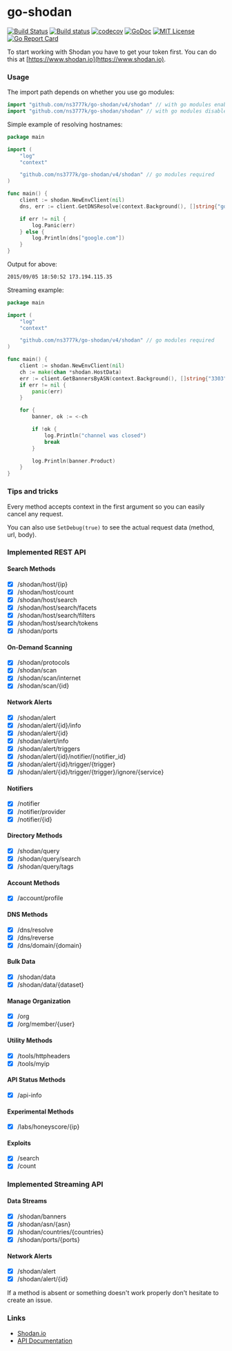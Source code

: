 # go-shodan
[![Build Status](https://travis-ci.org/ns3777k/go-shodan.svg?branch=master)](https://travis-ci.org/ns3777k/go-shodan)
[![Build status](https://ci.appveyor.com/api/projects/status/wbi5u34k5pokbypj/branch/master?svg=true)](https://ci.appveyor.com/project/ns3777k/go-shodan/branch/master)
[![codecov](https://codecov.io/gh/ns3777k/go-shodan/branch/master/graph/badge.svg)](https://codecov.io/gh/ns3777k/go-shodan)
[![GoDoc](https://godoc.org/github.com/ns3777k/go-shodan/shodan?status.svg)](https://godoc.org/github.com/ns3777k/go-shodan/shodan)
[![MIT License](https://img.shields.io/badge/license-MIT-blue.svg?style=flat)](LICENSE)
[![Go Report Card](https://goreportcard.com/badge/github.com/ns3777k/go-shodan)](https://goreportcard.com/report/github.com/ns3777k/go-shodan)

To start working with Shodan you have to get your token first. You can do this at [https://www.shodan.io](https://www.shodan.io).

### Usage

The import path depends on whether you use go modules:

```go
import "github.com/ns3777k/go-shodan/v4/shodan"	// with go modules enabled (GO111MODULE=on or outside GOPATH)
import "github.com/ns3777k/go-shodan/shodan" // with go modules disabled
```

Simple example of resolving hostnames:

```go
package main

import (
	"log"
	"context"

	"github.com/ns3777k/go-shodan/v4/shodan" // go modules required
)

func main() {
	client := shodan.NewEnvClient(nil)
	dns, err := client.GetDNSResolve(context.Background(), []string{"google.com", "ya.ru"})

	if err != nil {
		log.Panic(err)
	} else {
		log.Println(dns["google.com"])
	}
}
```
Output for above:
```bash
2015/09/05 18:50:52 173.194.115.35
```

Streaming example:

```go
package main

import (
	"log"
	"context"

	"github.com/ns3777k/go-shodan/v4/shodan" // go modules required
)

func main() {
	client := shodan.NewEnvClient(nil)
	ch := make(chan *shodan.HostData)
	err := client.GetBannersByASN(context.Background(), []string{"3303", "32475"}, ch)
	if err != nil {
		panic(err)
	}

	for {
		banner, ok := <-ch

		if !ok {
			log.Println("channel was closed")
			break
		}

		log.Println(banner.Product)
	}
}
```

### Tips and tricks

Every method accepts context in the first argument so you can easily cancel any request.

You can also use `SetDebug(true)` to see the actual request data (method, url, body).

### Implemented REST API

#### Search Methods
- [x] /shodan/host/{ip}
- [x] /shodan/host/count
- [x] /shodan/host/search
- [x] /shodan/host/search/facets
- [x] /shodan/host/search/filters
- [x] /shodan/host/search/tokens
- [x] /shodan/ports

#### On-Demand Scanning
- [x] /shodan/protocols
- [x] /shodan/scan
- [x] /shodan/scan/internet
- [x] /shodan/scan/{id}

#### Network Alerts
- [x] /shodan/alert
- [x] /shodan/alert/{id}/info
- [x] /shodan/alert/{id}
- [x] /shodan/alert/info
- [x] /shodan/alert/triggers
- [x] /shodan/alert/{id}/notifier/{notifier_id}
- [x] /shodan/alert/{id}/trigger/{trigger}
- [x] /shodan/alert/{id}/trigger/{trigger}/ignore/{service}

#### Notifiers
- [x] /notifier
- [x] /notifier/provider
- [x] /notifier/{id}

#### Directory Methods
- [x] /shodan/query
- [x] /shodan/query/search
- [x] /shodan/query/tags

#### Account Methods
- [x] /account/profile

#### DNS Methods
- [x] /dns/resolve
- [x] /dns/reverse
- [x] /dns/domain/{domain}

#### Bulk Data
- [x] /shodan/data
- [x] /shodan/data/{dataset}

#### Manage Organization
- [x] /org
- [x] /org/member/{user}

#### Utility Methods
- [x] /tools/httpheaders
- [x] /tools/myip

#### API Status Methods
- [x] /api-info

#### Experimental Methods
- [x] /labs/honeyscore/{ip}

#### Exploits
- [x] /search
- [x] /count

### Implemented Streaming API

#### Data Streams
- [x] /shodan/banners
- [x] /shodan/asn/{asn}
- [x] /shodan/countries/{countries}
- [x] /shodan/ports/{ports}

#### Network Alerts
- [x] /shodan/alert
- [x] /shodan/alert/{id}

If a method is absent or something doesn't work properly don't hesitate to create an issue.

### Links
* [Shodan.io](http://shodan.io)
* [API Documentation](https://developer.shodan.io/api)
